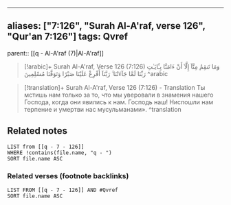 
---
aliases: ["7:126", "Surah Al-A'raf, verse 126", "Qur'an 7:126"]
tags: Qvref
---

parent:: [[q - Al-A'raf (7)|Al-A'raf]]

> [!arabic]+ Surah Al-A'raf, Verse 126 (7:126)
> <span class="quran-arabic">وَمَا تَنقِمُ مِنَّآ إِلَّآ أَنْ ءَامَنَّا بِـَٔايَـٰتِ رَبِّنَا لَمَّا جَآءَتْنَا ۚ رَبَّنَآ أَفْرِغْ عَلَيْنَا صَبْرًا وَتَوَفَّنَا مُسْلِمِينَ</span>
^arabic

> [!translation]+ Surah Al-A'raf, Verse 126 (7:126) - Translation
> Ты мстишь нам только за то, что мы уверовали в знамения нашего Господа, когда они явились к нам. Господь наш! Ниспошли нам терпение и умертви нас мусульманами».
^translation



## Related notes
```dataview
LIST from [[q - 7 - 126]]
WHERE !contains(file.name, "q - ")
SORT file.name ASC
```

### Related verses (footnote backlinks)
```dataview
LIST FROM [[q - 7 - 126]] AND #Qvref
SORT file.name ASC
```

